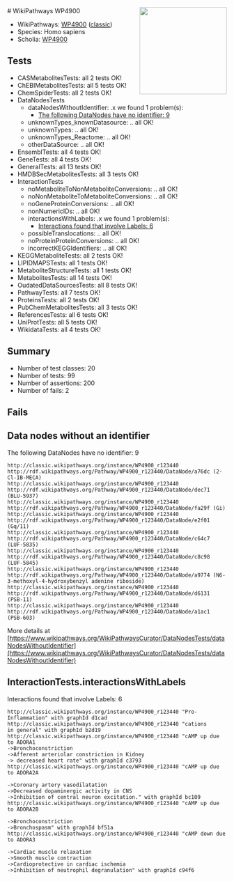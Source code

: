 <img style="float: right; width: 200px" src="https://upload.wikimedia.org/wikipedia/commons/thumb/8/83/Wplogo_with_text_500.png/640px-Wplogo_with_text_500.png" />
# WikiPathways WP4900

* WikiPathways: [WP4900](https://wikipathways.org/pathways/WP4900) ([classic](https://classic.wikipathways.org/instance/WP4900))
* Species: Homo sapiens
* Scholia: [WP4900](https://scholia.toolforge.org/wikipathways/WP4900)
## Tests
* CASMetabolitesTests: all 2 tests OK!
* ChEBIMetabolitesTests: all 5 tests OK!
* ChemSpiderTests: all 2 tests OK!
* DataNodesTests
    * dataNodesWithoutIdentifier: .x we found 1 problem(s):
        * [The following DataNodes have no identifier: 9](#d2d32fa8)
    * unknownTypes_knownDatasource: .. all OK!
    * unknownTypes: .. all OK!
    * unknownTypes_Reactome: .. all OK!
    * otherDataSource: .. all OK!
* EnsemblTests: all 4 tests OK!
* GeneTests: all 4 tests OK!
* GeneralTests: all 13 tests OK!
* HMDBSecMetabolitesTests: all 3 tests OK!
* InteractionTests
    * noMetaboliteToNonMetaboliteConversions: .. all OK!
    * noNonMetaboliteToMetaboliteConversions: .. all OK!
    * noGeneProteinConversions: .. all OK!
    * nonNumericIDs: .. all OK!
    * interactionsWithLabels: .x we found 1 problem(s):
        * [Interactions found that involve Labels: 6](#630d267d)
    * possibleTranslocations: .. all OK!
    * noProteinProteinConversions: .. all OK!
    * incorrectKEGGIdentifiers: .. all OK!
* KEGGMetaboliteTests: all 2 tests OK!
* LIPIDMAPSTests: all 1 tests OK!
* MetaboliteStructureTests: all 1 tests OK!
* MetabolitesTests: all 14 tests OK!
* OudatedDataSourcesTests: all 8 tests OK!
* PathwayTests: all 7 tests OK!
* ProteinsTests: all 2 tests OK!
* PubChemMetabolitesTests: all 3 tests OK!
* ReferencesTests: all 6 tests OK!
* UniProtTests: all 5 tests OK!
* WikidataTests: all 4 tests OK!


## Summary

* Number of test classes: 20
* Number of tests: 99
* Number of assertions: 200
* Number of fails: 2

## Fails

<a name="d2d32fa8" />

## Data nodes without an identifier

The following DataNodes have no identifier: 9
```
http://classic.wikipathways.org/instance/WP4900_r123440 http://rdf.wikipathways.org/Pathway/WP4900_r123440/DataNode/a76dc (2-Cl-IB-MECA)
http://classic.wikipathways.org/instance/WP4900_r123440 http://rdf.wikipathways.org/Pathway/WP4900_r123440/DataNode/dec71 (BLU-5937)
http://classic.wikipathways.org/instance/WP4900_r123440 http://rdf.wikipathways.org/Pathway/WP4900_r123440/DataNode/fa29f (Gi)
http://classic.wikipathways.org/instance/WP4900_r123440 http://rdf.wikipathways.org/Pathway/WP4900_r123440/DataNode/e2f01 (Gq/11)
http://classic.wikipathways.org/instance/WP4900_r123440 http://rdf.wikipathways.org/Pathway/WP4900_r123440/DataNode/c64c7 (LUF-5835)
http://classic.wikipathways.org/instance/WP4900_r123440 http://rdf.wikipathways.org/Pathway/WP4900_r123440/DataNode/c8c98 (LUF-5845)
http://classic.wikipathways.org/instance/WP4900_r123440 http://rdf.wikipathways.org/Pathway/WP4900_r123440/DataNode/a9774 (N6-3-methoxyl-4-hydroxybenzyl adenine riboside)
http://classic.wikipathways.org/instance/WP4900_r123440 http://rdf.wikipathways.org/Pathway/WP4900_r123440/DataNode/d6131 (PSB-11)
http://classic.wikipathways.org/instance/WP4900_r123440 http://rdf.wikipathways.org/Pathway/WP4900_r123440/DataNode/a1ac1 (PSB-603)
```

More details at [https://www.wikipathways.org/WikiPathwaysCurator/DataNodesTests/dataNodesWithoutIdentifier](https://www.wikipathways.org/WikiPathwaysCurator/DataNodesTests/dataNodesWithoutIdentifier)

<a name="630d267d" />

## InteractionTests.interactionsWithLabels

Interactions found that involve Labels: 6
```
http://classic.wikipathways.org/instance/WP4900_r123440 "Pro-Inflammation" with graphId d1cad
http://classic.wikipathways.org/instance/WP4900_r123440 "cations 
in general" with graphId b2d19
http://classic.wikipathways.org/instance/WP4900_r123440 "cAMP up due to ADORA1
->Bronchoconstriction
->Afferent arteriolar constriction in Kidney
-> decreased heart rate" with graphId c3793
http://classic.wikipathways.org/instance/WP4900_r123440 "cAMP up due to ADORA2A

->Coronary artery vasodilatation
->Decreased dopaminergic activity in CNS
->Inhibition of central neuron excitation." with graphId bc109
http://classic.wikipathways.org/instance/WP4900_r123440 "cAMP up due to ADORA2B 

->Bronchoconstriction
->Bronchospasm" with graphId bf51a
http://classic.wikipathways.org/instance/WP4900_r123440 "cAMP down due to ADORA3

->Cardiac muscle relaxation
->Smooth muscle contraction
->Cardioprotective in cardiac ischemia
->Inhibition of neutrophil degranulation" with graphId c94f6
```

